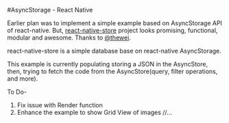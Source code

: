 #AsyncStorage - React Native

Earlier plan was to implement a simple example based on AsyncStorage API of react-native.
But, [react-native-store](https://github.com/thewei/react-native-store) project looks promising, functional, modular and awesome. Thanks to [@thewei](https://github.com/thewei).

react-native-store is a simple database base on react-native AsyncStorage.

This example is currently populating storing a JSON in the AsyncStore, then, trying to fetch the code from the AsyncStore(query, filter operations, and more).

To Do-
1. Fix issue with Render function
2. Enhance the example to show Grid View of images
//...